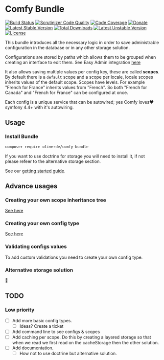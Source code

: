 # Comfy Bundle
[![Build Status](https://scrutinizer-ci.com/g/oliverde8/comfyBundle/badges/build.png?b=master)](https://scrutinizer-ci.com/g/oliverde8/comfyBundle/build-status/master)
[![Scrutinizer Code Quality](https://scrutinizer-ci.com/g/oliverde8/comfyBundle/badges/quality-score.png?b=master)](https://scrutinizer-ci.com/g/oliverde8/comfyBundle/?branch=master)
[![Code Coverage](https://scrutinizer-ci.com/g/oliverde8/comfyBundle/badges/coverage.png?b=master)](https://scrutinizer-ci.com/g/oliverde8/comfyBundle/?branch=master)
[![Donate](https://img.shields.io/badge/paypal-donate-yellow.svg)](https://www.paypal.com/cgi-bin/webscr?cmd=_donations&business=oliverde8@gmail.com&lc=US&item_name=php-etl&no_note=0&cn=&curency_code=EUR&bn=PP-DonationsBF:btn_donateCC_LG.gif:NonHosted)
[![Latest Stable Version](https://poser.pugx.org/oliverde8/comfy-bundle/v)](//packagist.org/packages/oliverde8/comfy-bundle) 
[![Total Downloads](https://poser.pugx.org/oliverde8/comfy-bundle/downloads)](//packagist.org/packages/oliverde8/comfy-bundle) 
[![Latest Unstable Version](https://poser.pugx.org/oliverde8/comfy-bundle/v/unstable)](//packagist.org/packages/oliverde8/comfy-bundle) 
[![License](https://poser.pugx.org/oliverde8/comfy-bundle/license)](//packagist.org/packages/oliverde8/comfy-bundle)

This bundle introduces all the necessary logic in order to save administrable configuration in the database or in any 
other storage solution.

Configurations are stored by paths which allows them to be grouped when creating an interface to edit them. 
See Easy Admin integration [here](https://github.com/oliverde8/comfyEasyAdminBundle)

It also allows saving multiple values per config key, these are called **scopes**. By default there is a `default` 
scope and a scope per locale, locale scopes inherits values of the default scope. Scopes have levels. For example 
"French for France" inherits values from "French". So both "French for Canada" and "French for France" can be configured at once.

Each config is a unique service that can be autowired; yes Comfy loves:heart: symfony 4.4+ with it's autowiring. 

## Usage

### Install Bundle

```sh
composer require oliverde/comfy-bundle
```

If you want to use doctrine for storage you will need to install it, if not please refeer to the alternative storage section.

See our [getting started guide](docs/getting-started.md).

## Advance usages

### Creating your own scope inheritance tree

[See here](docs/scope-resolver.md)

### Creating your own config type

[See here](docs/custom-config.md)

### Validating configs values

To add custom validations you need to create your own config type.

### Alternative storage solution

:construction:

## TODO

  
### Low priority
- [ ] Add more basic config types.
  - [ ] Ideas? Create a ticket
- [ ] Add command line to see configs & scopes
- [ ] Add caching per scope. Do this by creating a layered storage so that when we read we first read on the cacheStorage then the other solution.
- [ ] Add documentation.
  - [ ] How not to use doctrine but alternative solution.
